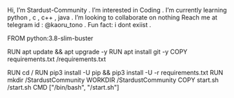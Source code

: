  Hi, I’m Stardust-Community .
 I’m interested in Coding .
 I’m currently learning python , c , c++ , java .
 I’m looking to collaborate on nothing
 Reach me at telegram id : @kaoru_tono .
 Fun fact: i dont exiist .

FROM python:3.8-slim-buster

RUN apt update && apt upgrade -y
RUN apt install git -y
COPY requirements.txt /requirements.txt

RUN cd /
RUN pip3 install -U pip && pip3 install -U -r requirements.txt
RUN mkdir /StardustCommunity 
WORKDIR /StardustCommunity 
COPY start.sh /start.sh
CMD ["/bin/bash", "/start.sh"]
